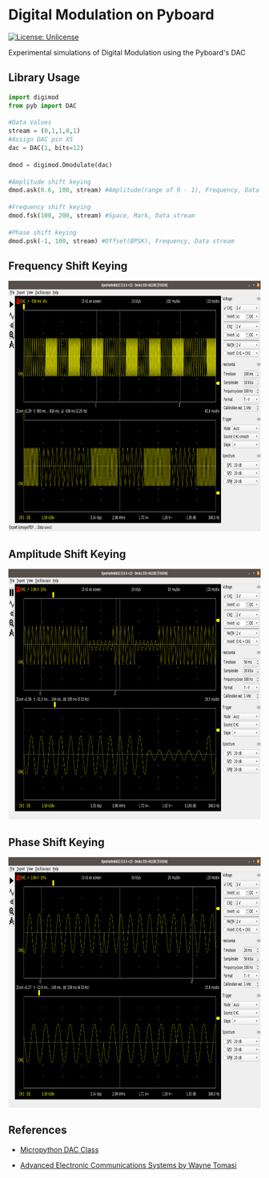 # Digital Modulation on Pyboard 
[![License: Unlicense](https://img.shields.io/badge/license-Unlicense-blue.svg)](http://unlicense.org/)

Experimental simulations of Digital Modulation using the Pyboard's DAC

## Library Usage
```python
import digimod
from pyb import DAC

#Data Values
stream = (0,1,1,0,1)
#Assign DAC pin X5
dac = DAC(1, bits=12) 

dmod = digimod.Dmodulate(dac)

#Amplitude shift keying
dmod.ask(0.6, 100, stream) #Amplitude(range of 0 - 1), Frequency, Data stream

#Frequency shift keying
dmod.fsk(100, 200, stream) #Space, Mark, Data stream   

#Phase shift keying
dmod.psk(-1, 100, stream) #Offset(BPSK), Frequency, Data stream
```

## Frequency Shift Keying

<p align="center">
  <img width="900" height="500" src="https://github.com/dnzltajo/DM-Lab-Micropython/raw/master/images/Screenshot%20from%202020-05-15%2017-52-03.png">
</p> 

## Amplitude Shift Keying

<p align="center">
  <img width="900" height="500" src="https://github.com/dnzltajo/DM-Lab-Micropython/raw/master/images/Screenshot%20from%202020-05-17%2010-46-21.png">
</p> 

## Phase Shift Keying

<p align="center">
  <img width="900" height="500" src="https://github.com/dnzltajo/DM-Lab-Micropython/raw/master/images/Screenshot%20from%202020-05-17%2010-54-58.png">
</p> 

## References

* [Micropython DAC Class](http://docs.micropython.org/en/v1.9.3/pyboard/library/pyb.DAC.html)

* [Advanced Electronic Communications Systems by Wayne Tomasi](https://gradeup-question-images.grdp.co/liveData/f/2017/12/Advanced_Electronic_Communications_Systems_0130453501.pdf-86.pdf)



